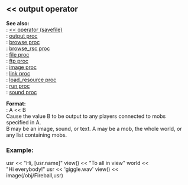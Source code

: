 ## \<\< output operator    
**See also:**    
:   [\<\< operator (savefile)](/savefile/operator/%3c%3c)    
:   [output proc](/proc/output)    
:   [browse proc](/proc/browse)    
:   [browse_rsc proc](/proc/browse_rsc)    
:   [file proc](/proc/file)    
:   [ftp proc](/proc/ftp)    
:   [image proc](/proc/image)    
:   [link proc](/proc/link)    
:   [load_resource proc](/proc/load_resource)    
:   [run proc](/proc/run)    
:   [sound proc](/proc/sound)    
<!-- -->    
**Format:**    
:   A \<\< B    
Cause the value B to be output to any players connected to mobs    
specified in A.    
B may be an image, sound, or text. A may be a mob, the whole world, or    
any list containing mobs.    
### Example:    
usr \<\< \"Hi, \[usr.name\]\" view() \<\< \"To all in view\" world \<\<    
\"Hi everybody!\" usr \<\< \'giggle.wav\' view() \<\<    
image(/obj/Fireball,usr)  